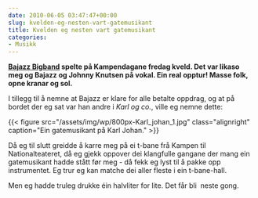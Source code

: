 ```yaml
---
date: 2010-06-05 03:47:47+00:00
slug: kvelden-eg-nesten-vart-gatemusikant
title: Kvelden eg nesten vart gatemusikant
categories:
- Musikk
---
```


**[Bajazz Bigband](http://www.bajazz-bigband.com/) spelte på Kampendagane fredag kveld. Det var likaso meg og Bajazz og Johnny Knutsen på vokal. Ein real opptur! Masse folk, opne kranar og sol.**

<!--more-->

I tillegg til å nemne at Bajazz er klare for alle betalte oppdrag, og at på bordet der eg sat var han andre i _Karl og co._, ville eg nemne dette:

{{< figure src="/assets/img/wp/800px-Karl_johan_1.jpg" class="alignright" caption="Ein gatemusikant på Karl Johan." >}}

Då eg til slutt greidde å karre meg på ei t-bane frå Kampen til Nationalteateret, då eg gjekk oppover dei klangfulle gangane der mang ein gatemusikant hadde stått før meg - då fekk eg lyst til å pakke opp instrumentet. Eg trur eg kan matche dei aller fleste i ein t-bane-hall.

Men eg hadde truleg drukke éin halvliter for lite. Det får bli  neste gong.
